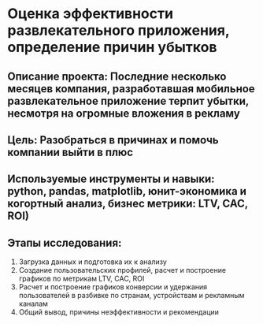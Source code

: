 # Оценка эффективности развлекательного приложения, определение причин убытков
## Описание проекта: Последние несколько месяцев компания, разработавшая мобильное развлекательное приложение терпит убытки, несмотря на огромные вложения в рекламу
## Цель: Разобраться в причинах и помочь компании выйти в плюс
## Используемые инструменты и навыки: python, pandas, matplotlib, юнит-экономика и когортный анализ, бизнес метрики: LTV, CAC, ROI)
## Этапы исследования:
1. Загрузка данных и подготовка их к анализу
2. Создание пользовательских профилей, расчет и построение графиков по метрикам LTV, CAC, ROI
3. Расчет и построение графиков конверсии и удержания пользователей в разбивке по странам, устройствам и рекламным каналам
4. Общий вывод, причины неэффективности и рекомендации

